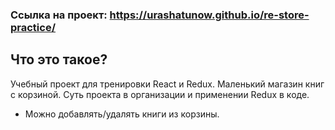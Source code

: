 ### Ссылка на проект: https://urashatunow.github.io/re-store-practice/

## Что это такое?
 Учебный проект для тренировки React и Redux. 
 Маленький магазин книг с корзиной. Суть проекта в организации и применении Redux в коде.

- Можно добавлять/удалять книги из корзины.
